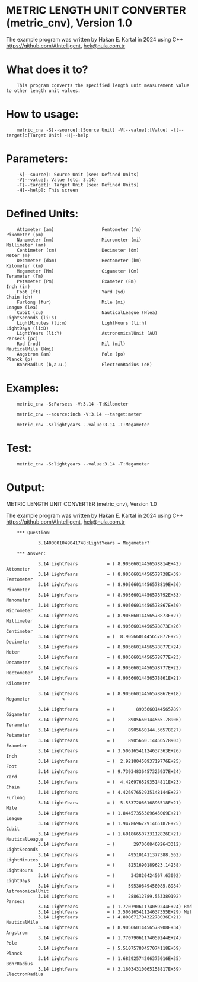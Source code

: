 # METRIC LENGTH UNIT CONVERTER (metric_cnv), Version 1.0

The example program was written by Hakan E. Kartal in 2024 using C++
https://github.com/AIntelligent, hek@nula.com.tr

# What does it to?

        This program converts the specified length unit measurement value to other length unit values.

# How to usage:

        metric_cnv -S[--source]:[Source Unit] -V[--value]:[Value] -t[--target]:[Target Unit] -H|--help

# Parameters:

        -S[--source]: Source Unit (see: Defined Units)
        -V[--value]: Value (etc: 3.14)
        -T[--target]: Target Unit (see: Defined Units)
        -H[--help]: This screen

# Defined Units:

        Attometer (am)                  Femtometer (fm)                 Pikometer (pm)
        Nanometer (nm)                  Micrometer (mi)                 Millimeter (mm)
        Centimeter (cm)                 Decimeter (dm)                  Meter (m)
        Decameter (dam)                 Hectometer (hm)                 Kilometer (km)
        Megameter (Mm)                  Gigameter (Gm)                  Terameter (Tm)
        Petameter (Pm)                  Exameter (Em)                   Inch (in)
        Foot (ft)                       Yard (yd)                       Chain (ch)
        Furlong (fur)                   Mile (mi)                       League (lea)
        Cubit (cu)                      NauticalLeague (Nlea)           LightSeconds (li:s)
        LightMinutes (li:m)             LightHours (li:h)               LightDays (li:D)
        LightYears (li:Y)               AstronomicalUnit (AU)           Parsecs (pc)
        Rod (rod)                       Mil (mil)                       NauticalMile (Nmi)
        Angstrom (an)                   Pole (po)                       Planck (p)
        BohrRadius (b,a.u.)             ElectronRadius (eR)

# Examples:

        metric_cnv -S:Parsecs -V:3.14 -T:Kilometer

        metric_cnv --source:inch -V:3.14 --target:meter

        metric_cnv -S:lightyears --value:3.14 -T:Megameter

# Test:

        metric_cnv -S:lightyears --value:3.14 -T:Megameter

# Output:

METRIC LENGTH UNIT CONVERTER (metric_cnv), Version 1.0

The example program was written by Hakan E. Kartal in 2024 using C++
https://github.com/AIntelligent, hek@nula.com.tr

        *** Question:

                3.1400001049041748:LightYears = Megameter?

        *** Answer:

                3.14 LightYears           = ( 8.90566014456578814E+42) Attometer
                3.14 LightYears           = ( 8.90566014456578738E+39) Femtometer
                3.14 LightYears           = ( 8.90566014456578819E+36) Pikometer
                3.14 LightYears           = ( 8.90566014456578792E+33) Nanometer
                3.14 LightYears           = ( 8.90566014456578867E+30) Micrometer
                3.14 LightYears           = ( 8.90566014456578873E+27) Millimeter
                3.14 LightYears           = ( 8.90566014456578873E+26) Centimeter
                3.14 LightYears           = (  8.9056601445657877E+25) Decimeter
                3.14 LightYears           = ( 8.90566014456578877E+24) Meter
                3.14 LightYears           = ( 8.90566014456578877E+23) Decameter
                3.14 LightYears           = ( 8.90566014456578777E+22) Hectometer
                3.14 LightYears           = ( 8.90566014456578861E+21) Kilometer

                3.14 LightYears           = ( 8.90566014456578867E+18) Megameter            <---

                3.14 LightYears           = (        8905660144565789) Gigameter
                3.14 LightYears           = (     8905660144565.78906) Terameter
                3.14 LightYears           = (     8905660144.56578827) Petameter
                3.14 LightYears           = (     8905660.14456578903) Exameter
                3.14 LightYears           = ( 3.50616541124637363E+26) Inch
                3.14 LightYears           = (  2.9218045093719776E+25) Foot
                3.14 LightYears           = ( 9.73934836457325937E+24) Yard
                3.14 LightYears           = (  4.4269765293514811E+23) Chain
                3.14 LightYears           = ( 4.42697652935148144E+22) Furlong
                3.14 LightYears           = (  5.5337206616893518E+21) Mile
                3.14 LightYears           = ( 1.84457355389645069E+21) League
                3.14 LightYears           = ( 1.94786967291465187E+25) Cubit
                3.14 LightYears           = ( 1.60186650733112826E+21) NauticalLeague
                3.14 LightYears           = (       29706084682643312) LightSeconds
                3.14 LightYears           = (     495101411377388.562) LightMinutes
                3.14 LightYears           = (     8251690189623.14258) LightHours
                3.14 LightYears           = (      343820424567.63092) LightDays
                3.14 LightYears           = (     59530649458085.8984) AstronomicalUnit
                3.14 LightYears           = (     288612789.553389192) Parsecs
                3.14 LightYears           = ( 1.77079061174059244E+24) Rod
                3.14 LightYears           = ( 3.50616541124637355E+29) Mil
                3.14 LightYears           = ( 4.80867178432278036E+21) NauticalMile
                3.14 LightYears           = ( 8.90566014456578908E+34) Angstrom
                3.14 LightYears           = ( 1.77079061174059244E+24) Pole
                3.14 LightYears           = ( 5.51075780457074118E+59) Planck
                3.14 LightYears           = ( 1.68292574206375016E+35) BohrRadius
                3.14 LightYears           = ( 3.16034310065158817E+39) ElectronRadius
